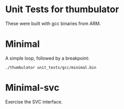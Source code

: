 # Unit Tests for thumbulator 

These were built with gcc binaries from ARM.

# Minimal 

A simple loop, followed by a breakpoint: 

```
./thumbulator unit_tests/gcc/minimal.bin
``` 

# Minimal-svc

Exercise the SVC interface.
